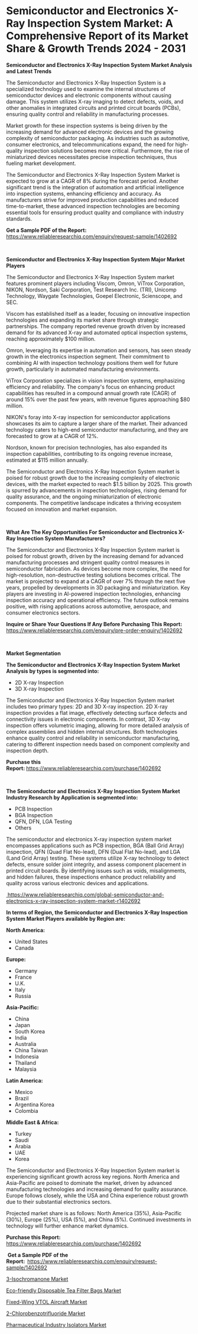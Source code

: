 <p><h1>Semiconductor and Electronics X-Ray Inspection System Market: A Comprehensive Report of its Market Share & Growth Trends 2024 - 2031</h1></p><p><strong>Semiconductor and Electronics X-Ray Inspection System Market Analysis and Latest Trends</strong></p>
<p><p>The Semiconductor and Electronics X-Ray Inspection System is a specialized technology used to examine the internal structures of semiconductor devices and electronic components without causing damage. This system utilizes X-ray imaging to detect defects, voids, and other anomalies in integrated circuits and printed circuit boards (PCBs), ensuring quality control and reliability in manufacturing processes.</p><p>Market growth for these inspection systems is being driven by the increasing demand for advanced electronic devices and the growing complexity of semiconductor packaging. As industries such as automotive, consumer electronics, and telecommunications expand, the need for high-quality inspection solutions becomes more critical. Furthermore, the rise of miniaturized devices necessitates precise inspection techniques, thus fueling market development.</p><p>The Semiconductor and Electronics X-Ray Inspection System Market is expected to grow at a CAGR of 8% during the forecast period. Another significant trend is the integration of automation and artificial intelligence into inspection systems, enhancing efficiency and accuracy. As manufacturers strive for improved production capabilities and reduced time-to-market, these advanced inspection technologies are becoming essential tools for ensuring product quality and compliance with industry standards.</p></p>
<p><strong>Get a Sample PDF of the Report:&nbsp;</strong> <a href="https://www.reliableresearchiq.com/enquiry/request-sample/1402692?utm_campaign=1732&utm_medium=2&utm_source=Github&utm_content=ia&utm_term=23102024&utm_id=semiconductor-and-electronics-x-ray-inspection-system">https://www.reliableresearchiq.com/enquiry/request-sample/1402692</a></p>
<p>&nbsp;</p>
<p><strong>Semiconductor and Electronics X-Ray Inspection System Major Market Players</strong></p>
<p><p>The Semiconductor and Electronics X-Ray Inspection System market features prominent players including Viscom, Omron, ViTrox Corporation, NIKON, Nordson, Saki Corporation, Test Research Inc. (TRI), Unicomp Technology, Waygate Technologies, Goepel Electronic, Scienscope, and SEC. </p><p>Viscom has established itself as a leader, focusing on innovative inspection technologies and expanding its market share through strategic partnerships. The company reported revenue growth driven by increased demand for its advanced X-ray and automated optical inspection systems, reaching approximately $100 million.</p><p>Omron, leveraging its expertise in automation and sensors, has seen steady growth in the electronics inspection segment. Their commitment to combining AI with inspection technology positions them well for future growth, particularly in automated manufacturing environments.</p><p>ViTrox Corporation specializes in vision inspection systems, emphasizing efficiency and reliability. The company's focus on enhancing product capabilities has resulted in a compound annual growth rate (CAGR) of around 15% over the past few years, with revenue figures approaching $80 million.</p><p>NIKON's foray into X-ray inspection for semiconductor applications showcases its aim to capture a larger share of the market. Their advanced technology caters to high-end semiconductor manufacturing, and they are forecasted to grow at a CAGR of 12%.</p><p>Nordson, known for precision technologies, has also expanded its inspection capabilities, contributing to its ongoing revenue increase, estimated at $115 million annually.</p><p>The Semiconductor and Electronics X-Ray Inspection System market is poised for robust growth due to the increasing complexity of electronic devices, with the market expected to reach $1.5 billion by 2025. This growth is spurred by advancements in inspection technologies, rising demand for quality assurance, and the ongoing miniaturization of electronic components. The competitive landscape indicates a thriving ecosystem focused on innovation and market expansion.</p></p>
<p>&nbsp;</p>
<p><strong>What Are The Key Opportunities For Semiconductor and Electronics X-Ray Inspection System Manufacturers?</strong></p>
<p><p>The Semiconductor and Electronics X-Ray Inspection System market is poised for robust growth, driven by the increasing demand for advanced manufacturing processes and stringent quality control measures in semiconductor fabrication. As devices become more complex, the need for high-resolution, non-destructive testing solutions becomes critical. The market is projected to expand at a CAGR of over 7% through the next five years, propelled by developments in 3D packaging and miniaturization. Key players are investing in AI-powered inspection technologies, enhancing inspection accuracy and operational efficiency. The future outlook remains positive, with rising applications across automotive, aerospace, and consumer electronics sectors.</p></p>
<p><strong>Inquire or Share Your Questions If Any Before Purchasing This Report:</strong> <a href="https://www.reliableresearchiq.com/enquiry/pre-order-enquiry/1402692?utm_campaign=1732&utm_medium=2&utm_source=Github&utm_content=ia&utm_term=23102024&utm_id=semiconductor-and-electronics-x-ray-inspection-system">https://www.reliableresearchiq.com/enquiry/pre-order-enquiry/1402692</a></p>
<p>&nbsp;</p>
<p><strong>Market Segmentation</strong></p>
<p><strong>The Semiconductor and Electronics X-Ray Inspection System Market Analysis by types is segmented into:</strong></p>
<p><ul><li>2D X-ray Inspection</li><li>3D X-ray Inspection</li></ul></p>
<p><p>The Semiconductor and Electronics X-Ray Inspection System market includes two primary types: 2D and 3D X-ray inspection. 2D X-ray inspection provides a flat image, effectively detecting surface defects and connectivity issues in electronic components. In contrast, 3D X-ray inspection offers volumetric imaging, allowing for more detailed analysis of complex assemblies and hidden internal structures. Both technologies enhance quality control and reliability in semiconductor manufacturing, catering to different inspection needs based on component complexity and inspection depth.</p></p>
<p><strong>Purchase this Report:&nbsp;</strong><a href="https://www.reliableresearchiq.com/purchase/1402692?utm_campaign=1732&utm_medium=2&utm_source=Github&utm_content=ia&utm_term=23102024&utm_id=semiconductor-and-electronics-x-ray-inspection-system">https://www.reliableresearchiq.com/purchase/1402692</a></p>
<p>&nbsp;</p>
<p><strong>The Semiconductor and Electronics X-Ray Inspection System Market Industry Research by Application is segmented into:</strong></p>
<p><ul><li>PCB Inspection</li><li>BGA Inspection</li><li>QFN, DFN, LGA Testing</li><li>Others</li></ul></p>
<p><p>The semiconductor and electronics X-ray inspection system market encompasses applications such as PCB inspection, BGA (Ball Grid Array) inspection, QFN (Quad Flat No-lead), DFN (Dual Flat No-lead), and LGA (Land Grid Array) testing. These systems utilize X-ray technology to detect defects, ensure solder joint integrity, and assess component placement in printed circuit boards. By identifying issues such as voids, misalignments, and hidden failures, these inspections enhance product reliability and quality across various electronic devices and applications.</p></p>
<p><a href="https://www.reliableresearchiq.com/global-semiconductor-and-electronics-x-ray-inspection-system-market-r1402692?utm_campaign=1732&utm_medium=2&utm_source=Github&utm_content=ia&utm_term=23102024&utm_id=semiconductor-and-electronics-x-ray-inspection-system">&nbsp;https://www.reliableresearchiq.com/global-semiconductor-and-electronics-x-ray-inspection-system-market-r1402692</a></p>
<p><strong>In terms of Region, the Semiconductor and Electronics X-Ray Inspection System Market Players available by Region are:</strong></p>
<p>
    <p> <strong> North America: </strong>
        <ul>
            <li>United States</li>
            <li>Canada</li>
        </ul>
        </p> 
    <p> <strong> Europe: </strong>
        <ul>
            <li>Germany</li>
            <li>France</li>
            <li>U.K.</li>
            <li>Italy</li>
            <li>Russia</li>
        </ul>
        </p> 
    <p> <strong> Asia-Pacific: </strong>
        <ul>
            <li>China</li>
            <li>Japan</li>
            <li>South Korea</li>
            <li>India</li>
            <li>Australia</li>
            <li>China Taiwan</li>
            <li>Indonesia</li>
            <li>Thailand</li>
            <li>Malaysia</li>
        </ul>
        </p> 
    <p> <strong> Latin America: </strong>
        <ul>
            <li>Mexico</li>
            <li>Brazil</li>
            <li>Argentina Korea</li>
            <li>Colombia</li>
        </ul>
        </p> 
    <p> <strong> Middle East & Africa: </strong>
        <ul>
            <li>Turkey</li>
            <li>Saudi</li>
            <li>Arabia</li>
            <li>UAE</li>
            <li>Korea</li>
        </ul>
    </p>
    </p>
<p><p>The Semiconductor and Electronics X-Ray Inspection System market is experiencing significant growth across key regions. North America and Asia-Pacific are poised to dominate the market, driven by advanced manufacturing technologies and increasing demand for quality assurance. Europe follows closely, while the USA and China experience robust growth due to their substantial electronics sectors. </p><p>Projected market share is as follows: North America (35%), Asia-Pacific (30%), Europe (25%), USA (5%), and China (5%). Continued investments in technology will further enhance market dynamics.</p></p>
<p><strong>Purchase this Report: </strong><a href="https://www.reliableresearchiq.com/purchase/1402692?utm_campaign=1732&utm_medium=2&utm_source=Github&utm_content=ia&utm_term=23102024&utm_id=semiconductor-and-electronics-x-ray-inspection-system">https://www.reliableresearchiq.com/purchase/1402692</a></p>
<p>&nbsp;<strong>Get a Sample PDF of the Report:&nbsp;&nbsp;</strong><a href="https://www.reliableresearchiq.com/enquiry/request-sample/1402692?utm_campaign=1732&utm_medium=2&utm_source=Github&utm_content=ia&utm_term=23102024&utm_id=semiconductor-and-electronics-x-ray-inspection-system">https://www.reliableresearchiq.com/enquiry/request-sample/1402692</a></p>
<p><strong></strong></p>
<p><p><a href="https://www.linkedin.com/pulse/deep-dive-3-isochromanone-market-itstrends-segmentation-competitive-wjsee?utm_campaign=1732&utm_medium=2&utm_source=Github&utm_content=ia&utm_term=23102024&utm_id=semiconductor-and-electronics-x-ray-inspection-system">3-Isochromanone Market</a></p><p><a href="https://www.linkedin.com/pulse/eco-friendly-disposable-tea-filter-bags-industry-insights-bo3ze?utm_campaign=1732&utm_medium=2&utm_source=Github&utm_content=ia&utm_term=23102024&utm_id=semiconductor-and-electronics-x-ray-inspection-system">Eco-friendly Disposable Tea Filter Bags Market</a></p><p><a href="https://www.linkedin.com/pulse/strategic-roadmap-success-global-fixed-wing-vtol-aircraft-uz0ae?utm_campaign=1732&utm_medium=2&utm_source=Github&utm_content=ia&utm_term=23102024&utm_id=semiconductor-and-electronics-x-ray-inspection-system">Fixed-Wing VTOL Aircraft Market</a></p><p><a href="https://www.linkedin.com/pulse/future-trends-global-2-chlorobenzotrifluoride-market-insights-analysis-ijwue?utm_campaign=1732&utm_medium=2&utm_source=Github&utm_content=ia&utm_term=23102024&utm_id=semiconductor-and-electronics-x-ray-inspection-system">2-Chlorobenzotrifluoride Market</a></p><p><a href="https://www.linkedin.com/pulse/pharmaceutical-industry-isolators-market-outlook-share-analysis-4lfvc?utm_campaign=1732&utm_medium=2&utm_source=Github&utm_content=ia&utm_term=23102024&utm_id=semiconductor-and-electronics-x-ray-inspection-system">Pharmaceutical Industry Isolators Market</a></p></p>